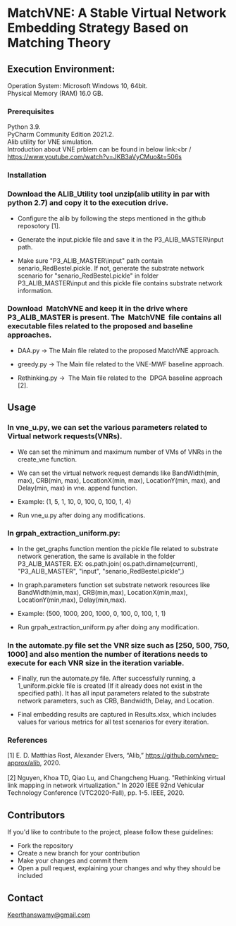 # MatchVNE: A Stable Virtual Network Embedding Strategy Based on Matching Theory

## Execution Environment:

Operation System: Microsoft Windows 10, 64bit.<br />
Physical Memory (RAM) 16.0 GB.<br />


### Prerequisites

Python 3.9.<br />
PyCharm Community Edition 2021.2. <br />
Alib utility for VNE simulation.<br />
Introduction about VNE prblem can be found in below link:<br /
https://www.youtube.com/watch?v=JKB3aVyCMuo&t=506s<br />

### Installation

###  Download the ALIB_Utility tool unzip(alib utility in par with python 2.7) and copy it to the execution drive.<br /> 

- Configure the alib by following the steps mentioned in the github reposotory [1]. <br />

- Generate the input.pickle file and save it in the P3_ALIB_MASTER\input path. <br />

- Make sure "P3_ALIB_MASTER\input" path contain senario_RedBestel.pickle. If not, generate the substrate network scenario for "senario_RedBestel.pickle" in folder P3_ALIB_MASTER\input and this pickle file contains substrate network information.<br />

###   Download  MatchVNE and keep it in the drive where P3_ALIB_MASTER is present. The  MatchVNE  file contains all executable files related to the proposed and baseline approaches. <br />

- DAA.py -> The Main file related to the proposed MatchVNE approach.<br />

- greedy.py -> The Main file related to the VNE-MWF baseline approach.<br />

- Rethinking.py ->  The Main file related to the  DPGA baseline approach [2].<br />

## Usage

###  In vne_u.py, we can set the various parameters related to Virtual network requests(VNRs).<br />

- We can set the minimum and maximum number of VMs of VNRs in the create_vne function.<br />

- We can set the virtual network request demands like BandWidth(min, max), CRB(min, max), LocationX(min, max), LocationY(min, max), and Delay(min, max) in vne. append function. <br />
- Example: (1, 5, 1, 10, 0, 100, 0, 100, 1, 4)<br />

- Run vne_u.py after doing any modifications. <br />

###  In grpah_extraction_uniform.py:<br />

- In the get_graphs function mention the pickle file related to substrate network generation, the same is available in the folder P3_ALIB_MASTER. EX: os.path.join( os.path.dirname(current), "P3_ALIB_MASTER", "input", "senario_RedBestel.pickle",)<br />

- In graph.parameters function set substrate network resources like BandWidth(min,max), CRB(min,max), LocationX(min,max), LocationY(min,max), Delay(min,max).<br />
- Example: (500, 1000, 200, 1000, 0, 100, 0, 100, 1, 1)<br />

- Run grpah_extraction_uniform.py after doing any modification. <br />

###  In the automate.py file set the VNR size such as [250, 500, 750, 1000] and also mention the number of iterations needs to execute for each VNR size in the iteration variable.<br />

- Finally, run the automate.py file. After successfully running, a 1_uniform.pickle file is created (If it already does not exist in the specified path). It has all input parameters related to the substrate network parameters, such as CRB, Bandwidth, Delay, and Location.

- Final embedding results are captured in Results.xlsx, which includes values for various metrics for all test scenarios for every iteration.

### References
[1] E. D. Matthias Rost, Alexander Elvers, “Alib,” https://github.com/vnep-approx/alib, 2020. <br />
<br />
[2] Nguyen, Khoa TD, Qiao Lu, and Changcheng Huang. "Rethinking virtual link mapping in network virtualization." In 2020 IEEE 92nd Vehicular Technology Conference (VTC2020-Fall), pp. 1-5. IEEE, 2020.<br />

## Contributors

If you'd like to contribute to the project, please follow these guidelines:

- Fork the repository
- Create a new branch for your contribution
- Make your changes and commit them
- Open a pull request, explaining your changes and why they should be included

## Contact

Keerthanswamy@gmail.com


